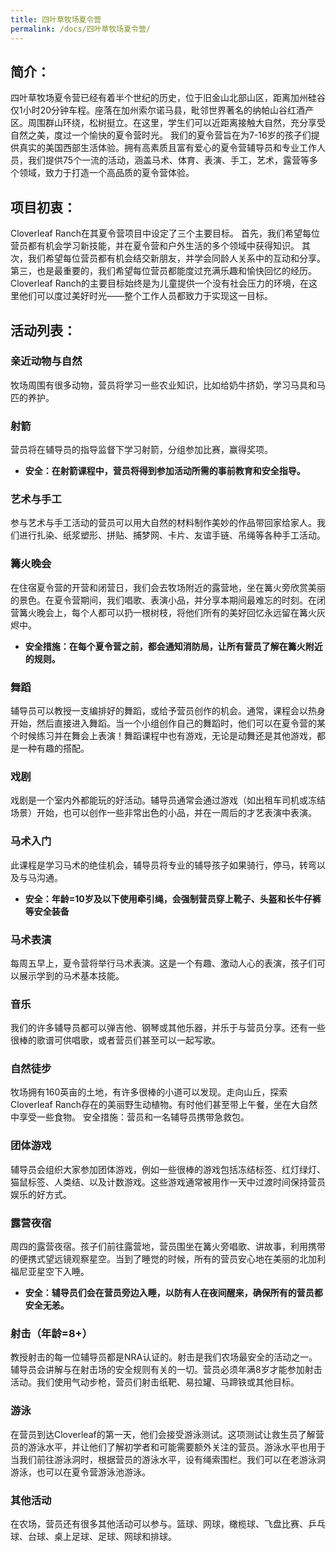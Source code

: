 ```yaml
---
title: 四叶草牧场夏令营
permalink: /docs/四叶草牧场夏令营/
---
```


## 简介：  
四叶草牧场夏令营已经有着半个世纪的历史，位于旧金山北部山区，距离加州硅谷仅1小时20分钟车程。座落在加州索尔诺马县，毗邻世界著名的纳帕山谷红酒产区。周围群山环绕，松树挺立。在这里，学生们可以近距离接触大自然，充分享受自然之美，度过一个愉快的夏令营时光。
我们的夏令营旨在为7-16岁的孩子们提供真实的美国西部生活体验。拥有高素质且富有爱心的夏令营辅导员和专业工作人员，我们提供75个一流的活动，涵盖马术、体育、表演、手工，艺术，露营等多个领域，致力于打造一个高品质的夏令营体验。

## 项目初衷： 
Cloverleaf Ranch在其夏令营项目中设定了三个主要目标。
首先，我们希望每位营员都有机会学习新技能，并在夏令营和户外生活的多个领域中获得知识。
其次，我们希望每位营员都有机会结交新朋友，并学会同龄人关系中的互动和分享。
第三，也是最重要的，我们希望每位营员都能度过充满乐趣和愉快回忆的经历。
Cloverleaf Ranch的主要目标始终是为儿童提供一个没有社会压力的环境，在这里他们可以度过美好时光——整个工作人员都致力于实现这一目标。

## 活动列表：

### 亲近动物与自然
牧场周围有很多动物，营员将学习一些农业知识，比如给奶牛挤奶，学习马具和马匹的养护。
### 射箭 
营员将在辅导员的指导监督下学习射箭，分组参加比赛，赢得奖项。
* **安全：在射箭课程中，营员将得到参加活动所需的事前教育和安全指导。**
### 艺术与手工 
参与艺术与手工活动的营员可以用大自然的材料制作美妙的作品带回家给家人。我们进行扎染、纸浆塑形、拼贴、捕梦网、卡片、友谊手链、吊绳等各种手工活动。
### 篝火晚会 
在住宿夏令营的开营和闭营日，我们会去牧场附近的露营地，坐在篝火旁欣赏美丽的景色。在夏令营期间，我们唱歌、表演小品，并分享本期间最难忘的时刻。在闭营篝火晚会上，每个人都可以扔一根树枝，将他们所有的美好回忆永远留在篝火灰烬中。
* **安全措施：在每个夏令营之前，都会通知消防局，让所有营员了解在篝火附近的规则。**
### 舞蹈 
辅导员可以教授一支编排好的舞蹈，或给予营员创作的机会。通常，课程会以热身开始，然后直接进入舞蹈。当一个小组创作自己的舞蹈时，他们可以在夏令营的某个时候练习并在舞会上表演！舞蹈课程中也有游戏，无论是动舞还是其他游戏，都是一种有趣的搭配。
### 戏剧 
戏剧是一个室内外都能玩的好活动。辅导员通常会通过游戏（如出租车司机或冻结场景）开始，也可以创作一些非常出色的小品，并在一周后的才艺表演中表演。
### 马术入门
此课程是学习马术的绝佳机会，辅导员将专业的辅导孩子如果骑行，停马，转弯以及与马沟通。
* **安全：年龄=10岁及以下使用牵引绳，会强制营员穿上靴子、头盔和长牛仔裤等安全装备**
### 马术表演
每周五早上，夏令营将举行马术表演。这是一个有趣、激动人心的表演，孩子们可以展示学到的马术基本技能。
### 音乐 
我们的许多辅导员都可以弹吉他、钢琴或其他乐器，并乐于与营员分享。还有一些很棒的歌谱可供唱歌，或者营员们甚至可以一起写歌。
### 自然徒步 
牧场拥有160英亩的土地，有许多很棒的小道可以发现。走向山丘，探索Cloverleaf Ranch存在的美丽野生动植物。有时他们甚至带上午餐，坐在大自然中享受一些食物。
安全措施：营员和一名辅导员携带急救包。
### 团体游戏 
辅导员会组织大家参加团体游戏，例如一些很棒的游戏包括冻结标签、红灯绿灯、猫鼠标签、人类结、以及计数游戏。这些游戏通常被用作一天中过渡时间保持营员娱乐的好方式。
### 露营夜宿 
周四的露营夜宿。孩子们前往露营地，营员围坐在篝火旁唱歌、讲故事，利用携带的便携式望远镜观察星空。当到了睡觉的时候，所有的营员安心地在美丽的北加利福尼亚星空下入睡。
* **安全：辅导员们会在营员旁边入睡，以防有人在夜间醒来，确保所有的营员都安全无恙。**
### 射击（年龄=8+）
教授射击的每一位辅导员都是NRA认证的。射击是我们农场最安全的活动之一。辅导员会讲解与在射击场的安全规则有关的一切。营员必须年满8岁才能参加射击活动。我们使用气动步枪，营员们射击纸靶、易拉罐、马蹄铁或其他目标。
### 游泳 
在营员到达Cloverleaf的第一天，他们会接受游泳测试。这项测试让救生员了解营员的游泳水平，并让他们了解初学者和可能需要额外关注的营员。游泳水平也用于当我们前往游泳洞时，根据营员的游泳水平，设有绳索围栏。我们可以在老游泳洞游泳，也可以在夏令营游泳池游泳。
### 其他活动 
在农场，营员还有很多其他活动可以参与。篮球、网球，橄榄球、飞盘比赛、乒乓球、台球、桌上足球、足球、网球和排球。

